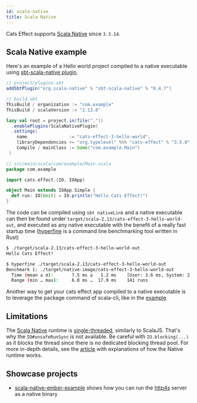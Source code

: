 ```yaml
---
id: scala-native
title: Scala Native
---
```


Cats Effect supports [Scala Native](https://github.com/scala-native/scala-native) since `3.3.14`.

## Scala Native example

Here's an example of a Hello world project compiled to a native executable
using [sbt-scala-native plugin](https://github.com/scala-native/scala-native).

```scala
// project/plugins.sbt
addSbtPlugin("org.scala-native" % "sbt-scala-native" % "0.4.7")

// build.sbt
ThisBuild / organization := "com.example"
ThisBuild / scalaVersion := "2.13.8"

lazy val root = project.in(file("."))
  .enablePlugins(ScalaNativePlugin)
  .settings(
    name                := "cats-effect-3-hello-world",
    libraryDependencies += "org.typelevel" %%% "cats-effect" % "3.5.0",
    Compile / mainClass := Some("com.example.Main")
 )

// src/main/scala/com/example/Main.scala
package com.example

import cats.effect.{IO, IOApp}

object Main extends IOApp.Simple {
  def run: IO[Unit] = IO.println("Hello Cats Effect!")
}
```

The code can be compiled using `sbt nativeLink` and a native executable can then
be found under `target/scala-2.13/cats-effect-3-hello-world-out`, and executed as any native
executable with the benefit of a really fast startup time ([hyperfine](https://github.com/sharkdp/hyperfine)
is a command line benchmarking tool written in Rust)

```sh
$ ./target/scala-2.13/cats-effect-3-hello-world-out
Hello Cats Effect!

$ hyperfine ./target/scala-2.13/cats-effect-3-hello-world-out
Benchmark 1: ./target/native-image/cats-effect-3-hello-world-out
  Time (mean ± σ):       7.5 ms ±   1.2 ms    [User: 3.6 ms, System: 2.3 ms]
  Range (min … max):     6.0 ms …  17.9 ms    141 runs
```

Another way to get your cats effect app compiled to a native executable is to leverage
the package command of scala-cli, like in the [example](../faq.md#Scala-Native-Example)

## Limitations

The [Scala Native](https://github.com/scala-native/scala-native) runtime is [single-threaded](https://scala-native.org/en/latest/user/lang.html#multithreading), similarly to ScalaJS. That's why the `IO#unsafeRunSync` is not available.
Be careful with `IO.blocking(...)` as it blocks the thread since there is no dedicated blocking thread pool.
For more in-depth details, see the [article](https://typelevel.org/blog/2022/09/19/typelevel-native.html#how-does-it-work) with explanations of how the Native runtime works.

## Showcase projects

- [scala-native-ember-example](https://github.com/ChristopherDavenport/scala-native-ember-example) shows how you can run the [http4s](https://github.com/http4s/http4s) server as a native binary
